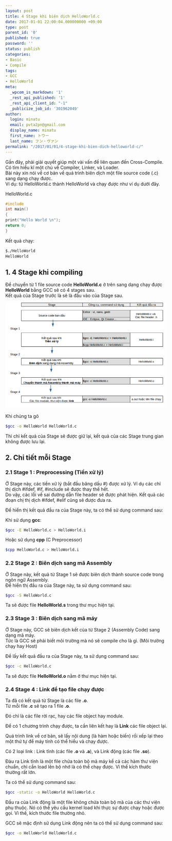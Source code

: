 ```yaml
---
layout: post
title: 4 Stage khi biên dịch HelloWorld.c
date: 2017-01-01 22:00:04.000000000 +09:00
type: post
parent_id: '0'
published: true
password: ''
status: publish
categories:
- Basic
- Compile
tags:
- GCC
- HelloWorld
meta:
  _wpcom_is_markdown: '1'
  _rest_api_published: '1'
  _rest_api_client_id: "-1"
  _publicize_job_id: '301962049'
author:
  login: minatu
  email: pvta2pn@gmail.com
  display_name: minatu
  first_name: トウー
  last_name: フン・ヴァン
permalink: "/2017/01/01/4-stage-khi-bien-dich-helloworld-c/"
---
```

Gần đây, phải giải quyết giúp một vài vấn đề liên quan đến Cross-Compile. Có tìm hiểu kĩ một chú về Compiler, Linker, và Loader.  
Bài này xin nói về cơ bản về quá trình biên dịch một file source code (.c) sang dạng chạy được.  
Ví dụ: từ HelloWorld.c thành HelloWorld và chạy được như ví dụ dưới đây.

HelloWorld.c

```cpp  
#include  
int main()  
{  
print("Hello World \n");  
return 0;  
}  
```

Kết quả chạy:

```bash  
$./HelloWorld  
HelloWorld  
```

## 1. 4 Stage khi compiling

Để chuyển từ 1 file source code **HelloWorld.c** ở trên sang dạng chạy được **HelloWorld** bằng GCC sẽ có 4 stages sau.  
Kết quả của Stage trước là sẽ là đầu vào của Stage sau.

![compiling_4_stage](/post/images/compiling_4_stage.png)

Khi chúng ta gõ

```bash  
$gcc -o HelloWorld HelloWorld.c  
```

Thì chỉ kết quả của Stage sẽ được giữ lại, kết quả của các Stage trung gian không được lưu lại.

## 2. Chi tiết mỗi Stage

### 2.1 Stage 1 : Preprocessing (Tiền xử lý)

Ở Stage này, các tiền xử lý (bắt đầu băng dấu #) được xử lý. Ví dụ các chỉ thị dịch #ifdef, #if, #include sẽ được thay thế hết.  
Do vậy, các lỗi về sai đường dẫn file header sẽ được phát hiện. Kết quả các đoạn chị thị dịch #ifdef, #elif cũng sẽ được đưa ra.

Để hiển thị kết quả đầu ra của Stage này, ta có thể sử dụng command sau:

Khi sử dụng **gcc**:

```bash  
$gcc -E HelloWorld.c > HelloWorld.i  
```

Hoặc sử dụng **cpp** (C Preprocessor)

```bash  
$cpp HelloWorld.c > HelloWorld.i  
```

### 2.2 Stage 2 : Biên dịch sang mã Assembly

Ở Stage này, kết quả từ Stage 1 sẽ được biên dịch thành source code trong ngôn ngữ Assembly.  
Để hiển thị đầu ra của Stage này, ta sử dụng command sau:

```bash  
$gcc -S HelloWorld.c  
```

Ta sẽ được file **HelloWorld.s** trong thư mục hiện tại.

### 2.3 Stage 3 : Biên dịch sang mã máy

Ở Stage này, GCC sẽ biên dịch kết của từ Stage 2 (Assembly Code) sang dạng mã máy.  
Tức là GCC sẽ phải biết môi trường mà nó sẽ compile cho là gì. (Môi trường chạy hay Host)

Để lấy kết quả đầu ra của Stage này, ta sử dụng command sau:

```bash  
$gcc -c HelloWorld.c  
```

Ta sẽ được file **HelloWorld.o** nằm ở thư mục hiện tại.

### 2.4 Stage 4 : Link để tạo file chạy được

Ta đã có kết quả từ Stage là các file **.o**.  
Từ mỗi file **.c** sẽ tạo ra 1 file **.o**.

Đó chỉ là các file rời rạc, hay các file object hay module.

Để có 1 chương trình chạy được, ta cần liên kết hay là **Link** các file object lại.

Quá trình link về cơ bản, sẽ lấy nội dung (là hàm hoặc biến) rồi xếp lại theo một thứ tự để máy tính có thể hiểu và chạy được.

Có 2 loại link : Link tĩnh (các file **.o** và **.a**), và Link động (các file **.so**).

Đàu ra Link tĩnh là một file chứa toàn bộ mã máy kể cả các hàm thư viện chuẩn, chỉ cần load lên bộ nhớ là có thể chạy được. Vì thế kích thước thường rất lớn.

Ta có thể sử dụng command sau:

```bash  
$gcc -static -o HelloWorld HelloWorld.c  
```

Đầu ra của Link động là một file không chứa toàn bộ mã của các thư viện phụ thuộc. Nó có thể yêu cầu kernel load khi thực sự được chạy hoặc được gọi. Vì thế, kích thước file thường nhỏ.

GCC sẽ mặc định sử dụng Link động nên ta có thể sử dụng command sau:

```bash  
$gcc -o HelloWorld HelloWorld.c  
```